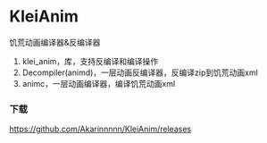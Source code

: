 # KleiAnim
  饥荒动画编译器&反编译器  
  1. klei_anim，库，支持反编译和编译操作
  2. Decompiler(animd)，一层动画反编译器，反编译zip到饥荒动画xml
  3. animc，一层动画编译器，编译饥荒动画xml  

### 下载  
https://github.com/Akarinnnnn/KleiAnim/releases
